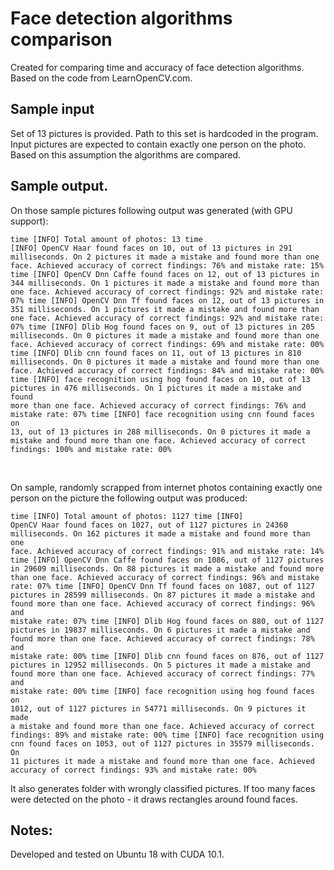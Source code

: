 # Face detection algorithms comparison

Created for comparing time and accuracy of face detection algorithms.<br>
Based on the code from LearnOpenCV.com.

## Sample input

Set of 13 pictures is provided. Path to this set is hardcoded in the program.
Input pictures are expected to contain exactly one person on the photo.
Based on this assumption the algorithms are compared.

## Sample output.

On those sample pictures following output was generated (with GPU support):
<br><code><pre>time [INFO] Total amount of photos: 13
time [INFO] OpenCV Haar                found faces on 10, out of 13 pictures in   291 milliseconds. On  2 pictures it made a mistake and found more than one face. Achieved accuracy of correct findings: 76% and mistake rate: 15%
time [INFO] OpenCV Dnn Caffe           found faces on 12, out of 13 pictures in   344 milliseconds. On  1 pictures it made a mistake and found more than one face. Achieved accuracy of correct findings: 92% and mistake rate: 07%
time [INFO] OpenCV Dnn Tf              found faces on 12, out of 13 pictures in   351 milliseconds. On  1 pictures it made a mistake and found more than one face. Achieved accuracy of correct findings: 92% and mistake rate: 07%
time [INFO] Dlib Hog                   found faces on  9, out of 13 pictures in   205 milliseconds. On  0 pictures it made a mistake and found more than one face. Achieved accuracy of correct findings: 69% and mistake rate: 00%
time [INFO] Dlib cnn                   found faces on 11, out of 13 pictures in   810 milliseconds. On  0 pictures it made a mistake and found more than one face. Achieved accuracy of correct findings: 84% and mistake rate: 00%
time [INFO] face recognition using hog found faces on 10, out of 13 pictures in   476 milliseconds. On  1 pictures it made a mistake and found more than one face. Achieved accuracy of correct findings: 76% and mistake rate: 07%
time [INFO] face recognition using cnn found faces on 13, out of 13 pictures in   288 milliseconds. On  0 pictures it made a mistake and found more than one face. Achieved accuracy of correct findings: 100% and mistake rate: 00%
</pre></code><br>

On sample, randomly scrapped from internet photos containing exactly one person on the picture
the following output was produced:

<code><pre>time [INFO] Total amount of photos: 1127
time [INFO] OpenCV Haar                found faces on 1027, out of 1127 pictures in 24360 milliseconds. On  162 pictures it made a mistake and found more than one face. Achieved accuracy of correct findings: 91% and mistake rate: 14%
time [INFO] OpenCV Dnn Caffe           found faces on 1086, out of 1127 pictures in 29609 milliseconds. On   88 pictures it made a mistake and found more than one face. Achieved accuracy of correct findings: 96% and mistake rate: 07%
time [INFO] OpenCV Dnn Tf              found faces on 1087, out of 1127 pictures in 28599 milliseconds. On   87 pictures it made a mistake and found more than one face. Achieved accuracy of correct findings: 96% and mistake rate: 07%
time [INFO] Dlib Hog                   found faces on  880, out of 1127 pictures in 19837 milliseconds. On    6 pictures it made a mistake and found more than one face. Achieved accuracy of correct findings: 78% and mistake rate: 00%
time [INFO] Dlib cnn                   found faces on  876, out of 1127 pictures in 12952 milliseconds. On    5 pictures it made a mistake and found more than one face. Achieved accuracy of correct findings: 77% and mistake rate: 00%
time [INFO] face recognition using hog found faces on 1012, out of 1127 pictures in 54771 milliseconds. On    9 pictures it made a mistake and found more than one face. Achieved accuracy of correct findings: 89% and mistake rate: 00%
time [INFO] face recognition using cnn found faces on 1053, out of 1127 pictures in 35579 milliseconds. On   11 pictures it made a mistake and found more than one face. Achieved accuracy of correct findings: 93% and mistake rate: 00%
</pre></code>
 
It also generates folder with wrongly classified pictures. If too many faces were detected on the photo - it draws rectangles around found faces.

## Notes:

Developed and tested on Ubuntu 18 with CUDA 10.1.
